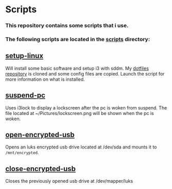 # Scripts
### This repository contains some scripts that i use.
### The following scripts are located in the [scripts](./scripts/) directory:

## [setup-linux](./scripts/setup-linux) 
Will install some basic software and setup i3 with sddm. My [dotfiles repository](https://github.com/LMH01/dotfiles) is cloned and some config files are copied. Launch the script for more information on what is installed.

## [suspend-pc](./scripts/suspend-pc)
Uses i3lock to display a lockscreen after the pc is woken from suspend. The file located at ~/Pictures/lockscreen.png will be shown when the pc is woken.

## [open-encrypted-usb](./scripts/open-encrypted-usb)
Opens an luks encrypted usb drive located at /dev/sda and mounts it to `/mnt/encrypted`.

## [close-encrypted-usb](./scripts/close-encrypted-usb)
Closes the previously opened usb drive at /dev/mapper/luks
